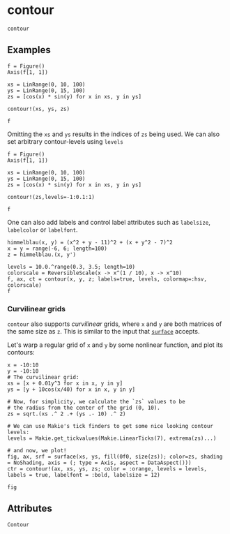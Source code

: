 # contour

```@shortdocs; canonical=false
contour
```


## Examples

```@figure
f = Figure()
Axis(f[1, 1])

xs = LinRange(0, 10, 100)
ys = LinRange(0, 15, 100)
zs = [cos(x) * sin(y) for x in xs, y in ys]

contour!(xs, ys, zs)

f
```

Omitting the `xs` and `ys` results in the indices of `zs` being used. We can also set arbitrary contour-levels using `levels`

```@figure
f = Figure()
Axis(f[1, 1])

xs = LinRange(0, 10, 100)
ys = LinRange(0, 15, 100)
zs = [cos(x) * sin(y) for x in xs, y in ys]

contour!(zs,levels=-1:0.1:1)

f
```

One can also add labels and control label attributes such as `labelsize`, `labelcolor` or `labelfont`.

```@figure
himmelblau(x, y) = (x^2 + y - 11)^2 + (x + y^2 - 7)^2
x = y = range(-6, 6; length=100)
z = himmelblau.(x, y')

levels = 10.0.^range(0.3, 3.5; length=10)
colorscale = ReversibleScale(x -> x^(1 / 10), x -> x^10)
f, ax, ct = contour(x, y, z; labels=true, levels, colormap=:hsv, colorscale)
f
```

### Curvilinear grids

`contour` also supports _curvilinear_ grids, where `x` and `y` are both matrices of the same size as `z`.
This is similar to the input that [`surface`](@ref) accepts.

Let's warp a regular grid of `x` and `y` by some nonlinear function, and plot its contours:

```@figure
x = -10:10
y = -10:10
# The curvilinear grid:
xs = [x + 0.01y^3 for x in x, y in y]
ys = [y + 10cos(x/40) for x in x, y in y]

# Now, for simplicity, we calculate the `zs` values to be
# the radius from the center of the grid (0, 10).
zs = sqrt.(xs .^ 2 .+ (ys .- 10) .^ 2)

# We can use Makie's tick finders to get some nice looking contour levels:
levels = Makie.get_tickvalues(Makie.LinearTicks(7), extrema(zs)...)

# and now, we plot!
fig, ax, srf = surface(xs, ys, fill(0f0, size(zs)); color=zs, shading = NoShading, axis = (; type = Axis, aspect = DataAspect()))
ctr = contour!(ax, xs, ys, zs; color = :orange, levels = levels, labels = true, labelfont = :bold, labelsize = 12)

fig
```

## Attributes

```@attrdocs
Contour
```
